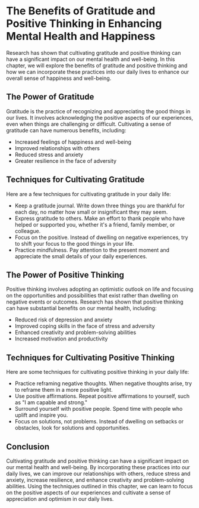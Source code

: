 The Benefits of Gratitude and Positive Thinking in Enhancing Mental Health and Happiness
================================================================================================================================================

Research has shown that cultivating gratitude and positive thinking can have a significant impact on our mental health and well-being. In this chapter, we will explore the benefits of gratitude and positive thinking and how we can incorporate these practices into our daily lives to enhance our overall sense of happiness and well-being.

The Power of Gratitude
----------------------

Gratitude is the practice of recognizing and appreciating the good things in our lives. It involves acknowledging the positive aspects of our experiences, even when things are challenging or difficult. Cultivating a sense of gratitude can have numerous benefits, including:

* Increased feelings of happiness and well-being
* Improved relationships with others
* Reduced stress and anxiety
* Greater resilience in the face of adversity

Techniques for Cultivating Gratitude
------------------------------------

Here are a few techniques for cultivating gratitude in your daily life:

* Keep a gratitude journal. Write down three things you are thankful for each day, no matter how small or insignificant they may seem.
* Express gratitude to others. Make an effort to thank people who have helped or supported you, whether it's a friend, family member, or colleague.
* Focus on the positive. Instead of dwelling on negative experiences, try to shift your focus to the good things in your life.
* Practice mindfulness. Pay attention to the present moment and appreciate the small details of your daily experiences.

The Power of Positive Thinking
------------------------------

Positive thinking involves adopting an optimistic outlook on life and focusing on the opportunities and possibilities that exist rather than dwelling on negative events or outcomes. Research has shown that positive thinking can have substantial benefits on our mental health, including:

* Reduced risk of depression and anxiety
* Improved coping skills in the face of stress and adversity
* Enhanced creativity and problem-solving abilities
* Increased motivation and productivity

Techniques for Cultivating Positive Thinking
--------------------------------------------

Here are some techniques for cultivating positive thinking in your daily life:

* Practice reframing negative thoughts. When negative thoughts arise, try to reframe them in a more positive light.
* Use positive affirmations. Repeat positive affirmations to yourself, such as "I am capable and strong."
* Surround yourself with positive people. Spend time with people who uplift and inspire you.
* Focus on solutions, not problems. Instead of dwelling on setbacks or obstacles, look for solutions and opportunities.

Conclusion
----------

Cultivating gratitude and positive thinking can have a significant impact on our mental health and well-being. By incorporating these practices into our daily lives, we can improve our relationships with others, reduce stress and anxiety, increase resilience, and enhance creativity and problem-solving abilities. Using the techniques outlined in this chapter, we can learn to focus on the positive aspects of our experiences and cultivate a sense of appreciation and optimism in our daily lives.
